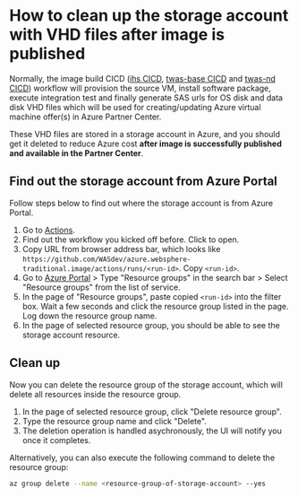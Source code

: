 <!-- Copyright (c) Microsoft Corporation. -->
<!-- Copyright (c) IBM Corporation. -->

# How to clean up the storage account with VHD files after image is published

Normally, the image build CICD ([ihs CICD](../.github/workflows/ihsBuild.yml), [twas-base CICD](../.github/workflows/twas-baseBuild.yml) and [twas-nd CICD](../.github/workflows/twas-ndBuild.yml)) workflow will provision the source VM, install software package, execute integration test and finally generate SAS urls for OS disk and data disk VHD files which will be used for creating/updating Azure virtual machine offer(s) in Azure Partner Center. 

These VHD files are stored in a storage account in Azure, and you should get it deleted to reduce Azure cost **after image is successfully published and available in the Partner Center**.

## Find out the storage account from Azure Portal

Follow steps below to find out where the storage account is from Azure Portal.

1. Go to [Actions](https://github.com/WASdev/azure.websphere-traditional.image/actions).
1. Find out the workflow you kicked off before. Click to open.
1. Copy URL from browser address bar, which looks like `https://github.com/WASdev/azure.websphere-traditional.image/actions/runs/<run-id>`. Copy `<run-id>`.
1. Go to [Azure Portal](https://portal.azure.com/#home) > Type "Resource groups" in the search bar > Select "Resource groups" from the list of service.
1. In the page of "Resource groups", paste copied `<run-id>` into the filter box. Wait a few seconds and click the resource group listed in the page. Log down the resource group name.
1. In the page of selected resource group, you should be able to see the storage account resource.

## Clean up

Now you can delete the resource group of the storage account, which will delete all resources inside the resource group.

1. In the page of selected resource group, click "Delete resource group".
1. Type the resource group name and click "Delete".
1. The deletion operation is handled asychronously, the UI will notify you once it completes.

Alternatively, you can also execute the following command to delete the resource group:

```bash
az group delete --name <resource-group-of-storage-account> --yes 
```
